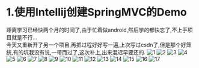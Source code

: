 # 1.使用Intellij创建SpringMVC的Demo
距离学习已经快两个月的时间了,由于忙着做android,然后学的都快忘了,不上手项目就是不行...<br/>
今天又重新开了另一个项目,再把过程好好写一遍,上次写过csdn了,但是那个好笼统,有的坑我没有说,一带而过了,这次补上,出来混迟早要还的.
![1](https://github.com/1181631922/SpringMybatisDemo/blob/master/ScreenShots/SpringMVC/1.png)
![2](https://github.com/1181631922/SpringMybatisDemo/blob/master/ScreenShots/SpringMVC/2.png)
![3](https://github.com/1181631922/SpringMybatisDemo/blob/master/ScreenShots/SpringMVC/3.png)
![4](https://github.com/1181631922/SpringMybatisDemo/blob/master/ScreenShots/SpringMVC/4.png)
![5](https://github.com/1181631922/SpringMybatisDemo/blob/master/ScreenShots/SpringMVC/5.png)
![6](https://github.com/1181631922/SpringMybatisDemo/blob/master/ScreenShots/SpringMVC/6.png)
![7](https://github.com/1181631922/SpringMybatisDemo/blob/master/ScreenShots/SpringMVC/7.png)
![8](https://github.com/1181631922/SpringMybatisDemo/blob/master/ScreenShots/SpringMVC/8.png)
![9](https://github.com/1181631922/SpringMybatisDemo/blob/master/ScreenShots/SpringMVC/9.png)
![10](https://github.com/1181631922/SpringMybatisDemo/blob/master/ScreenShots/SpringMVC/10.png)
![11](https://github.com/1181631922/SpringMybatisDemo/blob/master/ScreenShots/SpringMVC/11.png)
![12](https://github.com/1181631922/SpringMybatisDemo/blob/master/ScreenShots/SpringMVC/12.png)
![13](https://github.com/1181631922/SpringMybatisDemo/blob/master/ScreenShots/SpringMVC/13.png)
![14](https://github.com/1181631922/SpringMybatisDemo/blob/master/ScreenShots/SpringMVC/14.png)
![15](https://github.com/1181631922/SpringMybatisDemo/blob/master/ScreenShots/SpringMVC/15.png)
![16](https://github.com/1181631922/SpringMybatisDemo/blob/master/ScreenShots/SpringMVC/16.png)
![17](https://github.com/1181631922/SpringMybatisDemo/blob/master/ScreenShots/SpringMVC/17.png)

